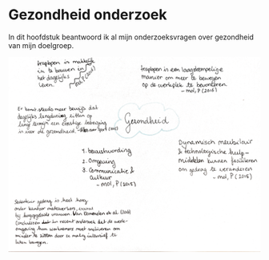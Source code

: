 # Gezondheid onderzoek

In dit hoofdstuk beantwoord ik al mijn onderzoeksvragen over gezondheid van mijn doelgroep.

![Afbeelding 136](../../../.gitbook/assets/scannable-document-2-on-8-jun-2019-at-20_18_54.png)

